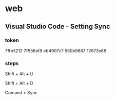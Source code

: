 # web

## Visual Studio Code - Setting Sync
### token
7ffb5212
7f556ef8
eb4907c7
550b9687
12673e86
### steps
Shift + Alt + U

Shift + Alt + D

Comand > Sync
